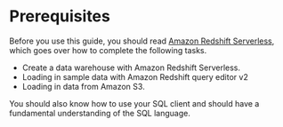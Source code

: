 # Prerequisites<a name="c-dev-guide-prereqs"></a>

Before you use this guide, you should read [Amazon Redshift Serverless](https://docs.aws.amazon.com/redshift/latest/gsg/new-user-serverless.html), which goes over how to complete the following tasks\.<a name="ul_vpv_yd1_n3"></a>
+ Create a data warehouse with Amazon Redshift Serverless\.
+ Loading in sample data with Amazon Redshift query editor v2
+ Loading in data from Amazon S3\.

You should also know how to use your SQL client and should have a fundamental understanding of the SQL language\.
